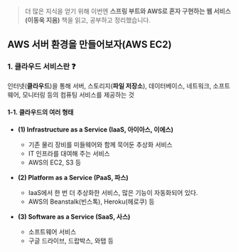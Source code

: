 > 더 많은 지식을 얻기 위해 이번엔 **스프링 부트와 AWS로 혼자 구현하는 웹 서비스(이동욱 지음)** 책을 읽고, 공부하고 정리했습니다.

## AWS 서버 환경을 만들어보자(AWS EC2)
### 1. 클라우드 서비스란 ❓
인터넷(**클라우드**)을 통해 서버, 스토리지(**파일 저장소**), 데이터베이스, 네트워크, 소프트웨어, 모니터링 등의 컴퓨팅 서비스를 제공하는 것

#### 1-1. 클라우드의 여러 형태
- **(1) Infrastructure as a Service (IaaS, 아이아스, 이에스)**
    - 기존 물리 장비를 미들웨어와 함께 묵어둔 추상화 서비스
    - IT 인프라를 대여해 주는 서비스
    - AWS의 EC2, S3 등

- **(2) Platform as a Service (PaaS, 파스)**
    - IaaS에서 한 번 더 추상화한 서비스, 많은 기능이 자동화되어 있다.
    - AWS의 Beanstalk(빈스톡), Heroku(헤로쿠) 등

- **(3) Software as a Service (SaaS, 사스)**
    - 소프트웨어 서비스
    - 구글 드라이브, 드랍박스, 와탭 등
